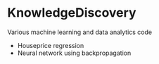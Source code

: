 # KnowledgeDiscovery
Various machine learning and data analytics code

<ul>
<li>Houseprice regression</li>
<li>Neural network using backpropagation</li>
</ul>